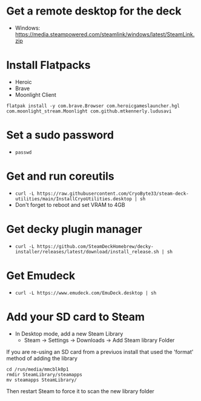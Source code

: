 # Get a remote desktop for the deck
* Windows: https://media.steampowered.com/steamlink/windows/latest/SteamLink.zip

# Install Flatpacks
* Heroic
* Brave
* Moonlight Client
```
flatpak install -y com.brave.Browser com.heroicgameslauncher.hgl com.moonlight_stream.Moonlight com.github.mtkennerly.ludusavi
```

# Set a sudo password
* `passwd`

# Get and run coreutils
* `curl -L https://raw.githubusercontent.com/CryoByte33/steam-deck-utilities/main/InstallCryoUtilities.desktop | sh`
* Don't forget to reboot and set VRAM to 4GB

# Get decky plugin manager
* `curl -L https://github.com/SteamDeckHomebrew/decky-installer/releases/latest/download/install_release.sh | sh`

# Get Emudeck
* `curl -L https://www.emudeck.com/EmuDeck.desktop | sh`

# Add your SD card to Steam
* In Desktop mode, add a new Steam Library
  - Steam -> Settings -> Downloads -> Add Steam library Folder

If you are re-using an SD card from a previuos install that used the 'format' method of adding the library
```
cd /run/media/mmcblk0p1
rmdir SteamLibrary/steamapps
mv steamapps SteamLibrary/
```
Then restart Steam to force it to scan the new library folder
  
